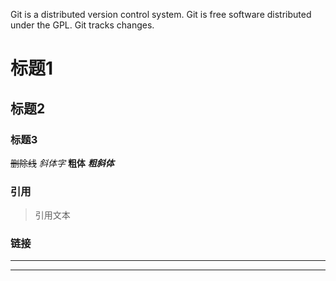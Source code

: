 Git is a distributed version control system.
Git is free software distributed under the GPL.
Git tracks changes.
# 标题1

## 标题2

### 标题3

~~删除线~~
*斜体字*
**粗体**
***粗斜体***

### 引用

> 引用文本

### 链接
---

---

